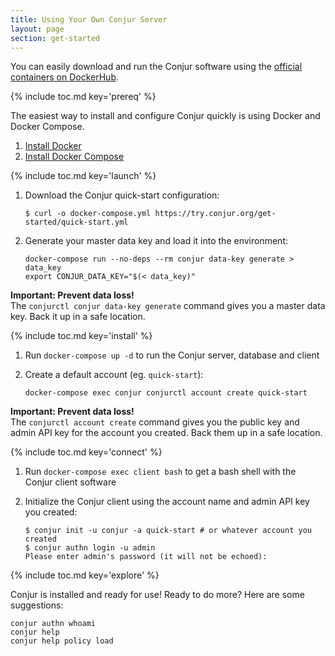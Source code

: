 ```yaml
---
title: Using Your Own Conjur Server
layout: page
section: get-started
---
```


You can easily download and run the Conjur software using the [official containers on DockerHub](https://hub.docker.com/r/cyberark/conjur/).

{% include toc.md key='prereq' %}

The easiest way to install and configure Conjur quickly is using Docker and Docker Compose.

1. [Install Docker][get-docker]
1. [Install Docker Compose][get-docker-compose]

{% include toc.md key='launch' %}

1. Download the Conjur quick-start configuration:

   ```sh-session
   $ curl -o docker-compose.yml https://try.conjur.org/get-started/quick-start.yml
   ```

1. Generate your master data key and load it into the environment:

   ```shell
   docker-compose run --no-deps --rm conjur data-key generate > data_key
   export CONJUR_DATA_KEY="$(< data_key)"
   ```

<div class="alert alert-info" role="alert"> <strong>Important: Prevent data loss!</strong><br>
  The <code>conjurctl conjur data-key generate</code> command gives you a master data key.
  Back it up in a safe location.
</div>

{% include toc.md key='install' %}

1. Run `docker-compose up -d` to run the Conjur server, database and client
1. Create a default account (eg. `quick-start`):

   ```shell
   docker-compose exec conjur conjurctl account create quick-start
   ```

 <div class="alert alert-info" role="alert"> <strong>Important: Prevent data loss!</strong><br>
  The <code>conjurctl account create</code> command gives you the public key and admin API
  key for the account you created. Back them up in a safe location.
 </div>

{% include toc.md key='connect' %}

1. Run `docker-compose exec client bash` to get a bash shell with the Conjur
   client software
1. Initialize the Conjur client using the account name and admin API key you
   created:

   ```sh-session
   $ conjur init -u conjur -a quick-start # or whatever account you created
   $ conjur authn login -u admin
   Please enter admin's password (it will not be echoed):
   ```

{% include toc.md key='explore' %}

Conjur is installed and ready for use! Ready to do more?  Here are some suggestions:

```shell
conjur authn whoami
conjur help
conjur help policy load
```

[get-docker]: https://docs.docker.com/engine/installation
[get-docker-compose]: https://docs.docker.com/compose/install
